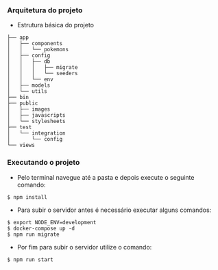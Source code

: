 ### Arquitetura do projeto
* Estrutura básica do projeto

````
├── app
│   ├── components
│   │   └── pokemons
│   ├── config
│   │   ├── db
│   │   │   ├── migrate
│   │   │   └── seeders
│   │   └── env
│   ├── models
│   └── utils
├── bin
├── public
│   ├── images
│   ├── javascripts
│   └── stylesheets
├── test
│   └── integration
│       └── config
└── views
````

### Executando o projeto
  * Pelo terminal navegue até a pasta e depois execute o seguinte comando:
 ````
 $ npm install
 ````
 
 * Para subir o servidor antes é necessário executar alguns comandos:
  
 ````
 $ export NODE_ENV=development
 $ docker-compose up -d
 $ npm run migrate  
 ````
 
 * Por fim para subir o servidor utilize o comando:
 ````
 $ npm run start
 ````